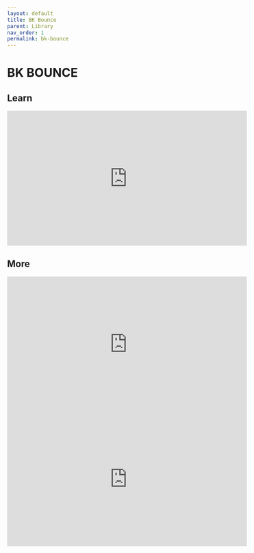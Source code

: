 ```yaml
---
layout: default
title: BK Bounce
parent: Library
nav_order: 1
permalink: bk-bounce
---
```


# BK BOUNCE

## Learn

<iframe width="560" height="315" src="https://www.youtube.com/embed/PFcFQA2ITr0" frameborder="0" allow="accelerometer; autoplay; encrypted-media; gyroscope; picture-in-picture" allowfullscreen></iframe>


## More

<iframe width="560" height="315" src="https://www.youtube.com/embed/6aGphwR55rQ" frameborder="0" allow="accelerometer; autoplay; encrypted-media; gyroscope; picture-in-picture" allowfullscreen></iframe>

<iframe width="560" height="315" src="https://www.youtube.com/embed/Axy5wsBC4hI" frameborder="0" allow="accelerometer; autoplay; encrypted-media; gyroscope; picture-in-picture" allowfullscreen></iframe>
